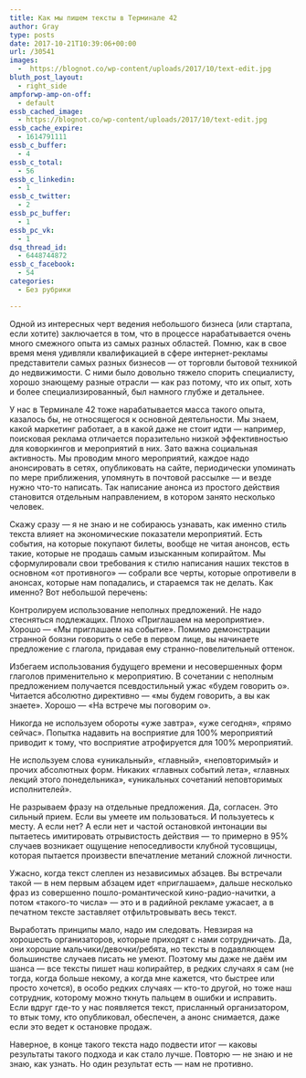 ```yaml
---
title: Как мы пишем тексты в Терминале 42
author: Gray
type: posts
date: 2017-10-21T10:39:06+00:00
url: /30541
images:
  -  https://blognot.co/wp-content/uploads/2017/10/text-edit.jpg
bluth_post_layout:
  - right_side
ampforwp-amp-on-off:
  - default
essb_cached_image:
  - https://blognot.co/wp-content/uploads/2017/10/text-edit.jpg
essb_cache_expire:
  - 1614791111
essb_c_buffer:
  - 4
essb_c_total:
  - 56
essb_c_linkedin:
  - 1
essb_c_twitter:
  - 2
essb_pc_buffer:
  - 1
essb_pc_vk:
  - 1
dsq_thread_id:
  - 6448744872
essb_c_facebook:
  - 54
categories:
  - Без рубрики

---
```








Одной из интересных черт ведения небольшого бизнеса (или стартапа, если хотите) заключается в том, что в процессе нарабатывается очень много смежного опыта из самых разных областей. Помню, как в свое время меня удивляли квалификацией в сфере интернет-рекламы представители самых разных бизнесов — от торговли бытовой техникой до недвижимости. С ними было довольно тяжело спорить специалисту, хорошо знающему разные отрасли — как раз потому, что их опыт, хоть и более специализированный, был намного глубже и детальнее.

У нас в Терминале 42 тоже нарабатывается масса такого опыта, казалось бы, не относящегося к основной деятельности. Мы знаем, какой маркетинг работает, а в какой даже не стоит идти — например, поисковая реклама отличается поразительно низкой эффективностью для коворкингов и мероприятий в них. Зато важна социальная активность. Мы проводим много мероприятий, каждое надо анонсировать в сетях, опубликовать на сайте, периодически упоминать по мере приближения, упомянуть в почтовой рассылке — и везде нужно что-то написать. Так написание анонса из простого действия становится отдельным направлением, в котором занято несколько человек.

Скажу сразу — я не знаю и не собираюсь узнавать, как именно стиль текста влияет на экономические показатели мероприятий. Есть события, на которые покупают билеты, вообще не читая анонсов, есть такие, которые не продашь самым изысканным копирайтом. Мы сформулировали свои требования к стилю написания наших текстов в основном &#171;от противного&#187; — собрали все черты, которые опротивели в анонсах, которые нам попадались, и стараемся так не делать. Как именно? Вот небольшой перечень:

Контролируем использование неполных предложений. Не надо стесняться подлежащих. Плохо &#171;Приглашаем на мероприятие&#187;. Хорошо — &#171;Мы приглашаем на событие&#187;. Помимо демонстрации странной боязни говорить о себе в первом лице, вы начинаете предложение с глагола, придавая ему странно-повелительный оттенок.

Избегаем использования будущего времени и несовершенных форм глаголов применительно к мероприятию. В сочетании с неполным предложением получается псевдостильный ужас &#171;будем говорить о&#187;. Читается абсолютно директивно — &#171;мы будем говорить, а вы как знаете&#187;. Хорошо — &#171;На встрече мы поговорим о&#187;.

Никогда не используем обороты &#171;уже завтра&#187;, &#171;уже сегодня&#187;, &#171;прямо сейчас&#187;. Попытка надавить на восприятие для 100% мероприятий приводит к тому, что восприятие атрофируется для 100% мероприятий.

Не используем слова &#171;уникальный&#187;, &#171;главный&#187;, &#171;неповторимый&#187; и прочих абсолютных форм. Никаких &#171;главных событий лета&#187;, &#171;главных лекций этого понедельника&#187;, &#171;уникальных сочетаний неповторимых исполнителей&#187;.

Не разрываем фразу на отдельные предложения. Да, согласен. Это сильный прием. Если вы умеете им пользоваться. И пользуетесь к месту. А если нет? А если нет и частой остановкой интонации вы пытаетесь имитировать отрывистость действия — то примерно в 95% случаев возникает ощущение непоседливости клубной тусовщицы, которая пытается произвести впечатление метаний сложной личности.

Ужасно, когда текст слеплен из независимых абзацев. Вы встречали такой — в нем первым абзацем идет &#171;приглашаем&#187;, дальше несколько фраз из совершенно пошло-романтической кино-радио-начитки, а потом &#171;такого-то числа&#187; — это и в радийной рекламе ужасает, а в печатном тексте заставляет отфильтровывать весь текст.

Выработать принципы мало, надо им следовать. Невзирая на хорошесть организаторов, которые приходят с нами сотрудничать. Да, они хорошие мальчики/девочки/ребята, но тексты в подавляющем большинстве случаев писать не умеют. Поэтому мы даже не даём им шанса — все тексты пишет наш копирайтер, в редких случаях я сам (не тогда, когда больше некому, а когда мне кажется, что быстрее или просто хочется), в особо редких случаях — кто-то другой, но тоже наш сотрудник, которому можно ткнуть пальцем в ошибки и исправить.  Если вдруг где-то у нас появляется текст, присланный организатором, то втык тому, кто опубликовал, обеспечен, а анонс снимается, даже если это ведет к остановке продаж.

Наверное, в конце такого текста надо подвести итог — каковы результаты такого подхода и как стало лучше. Повторю — не знаю и не знаю, как узнать. Но один результат есть — нам не противно.